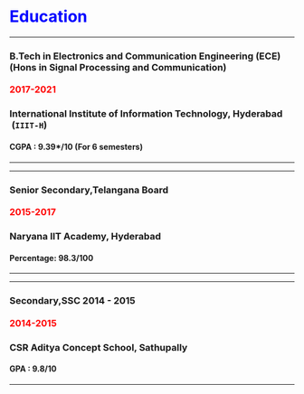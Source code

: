 # <span style="color:Blue;">Education</span>

---
### B.Tech in Electronics and Communication Engineering (ECE)  (Hons in Signal Processing and Communication)

#### <span style="color:red; font-size:16px">2017-2021</span>
### International Institute of Information Technology, Hyderabad  &nbsp;(`IIIT-H`)
#### CGPA : 9.39*/10  (For 6 semesters)
--- 

---
### Senior Secondary,Telangana Board 
#### <span style="color:red; font-size:16px">2015-2017</span>
### Naryana IIT Academy, Hyderabad
#### Percentage: 98.3/100
---

---
### Secondary,SSC   2014 - 2015
#### <span style="color:red; font-size:16px">2014-2015</span>
### CSR Aditya Concept School, Sathupally 
#### GPA : 9.8/10
---
